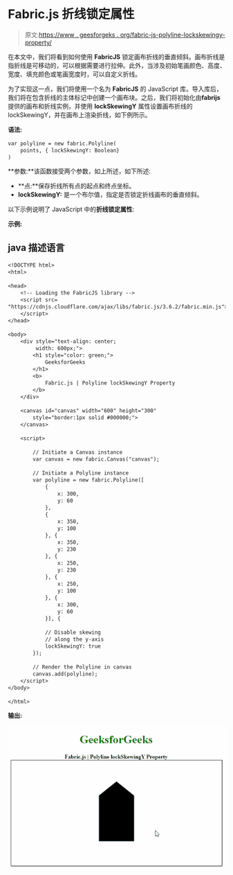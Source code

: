 # Fabric.js 折线锁定属性

> 原文:[https://www . geesforgeks . org/fabric-js-polyline-lockskewingy-property/](https://www.geeksforgeeks.org/fabric-js-polyline-lockskewingy-property/)

在本文中，我们将看到如何使用 **FabricJS** 锁定画布折线的垂直倾斜。画布折线是指折线是可移动的，可以根据需要进行拉伸。此外，当涉及初始笔画颜色、高度、宽度、填充颜色或笔画宽度时，可以自定义折线。

为了实现这一点，我们将使用一个名为 **FabricJS** 的 JavaScript 库。导入库后，我们将在包含折线的主体标记中创建一个画布块。之后，我们将初始化由**fabrijs**提供的画布和折线实例，并使用 **lockSkewingY** 属性设置画布折线的 lockSkewingY，并在画布上渲染折线，如下例所示。

**语法:**

```
var polyline = new fabric.Polyline(
    points, { lockSkewingY: Boolean}
)

```

**参数:**该函数接受两个参数，如上所述，如下所述:

*   **点:**保存折线所有点的起点和终点坐标。
*   **lockSkewingY:** 是一个布尔值，指定是否锁定折线画布的垂直倾斜。

以下示例说明了 JavaScript 中的**折线锁定属性**:

**示例:**

## java 描述语言

```
<!DOCTYPE html>
<html>

<head>
    <!-- Loading the FabricJS library -->
    <script src=
"https://cdnjs.cloudflare.com/ajax/libs/fabric.js/3.6.2/fabric.min.js">
    </script>
</head>

<body>
    <div style="text-align: center;
         width: 600px;">
        <h1 style="color: green;">
            GeeksforGeeks
        </h1>
        <b>
            Fabric.js | Polyline lockSkewingY Property
        </b>
    </div>

    <canvas id="canvas" width="600" height="300" 
        style="border:1px solid #000000;">
    </canvas>

    <script>

        // Initiate a Canvas instance 
        var canvas = new fabric.Canvas("canvas");

        // Initiate a Polyline instance 
        var polyline = new fabric.Polyline([
            {
                x: 300,
                y: 60
            },
            {
                x: 350,
                y: 100
            }, {
                x: 350,
                y: 230
            }, {
                x: 250,
                y: 230
            }, {
                x: 250,
                y: 100
            }, {
                x: 300,
                y: 60
            }], {

            // Disable skewing
            // along the y-axis
            lockSkewingY: true
        });

        // Render the Polyline in canvas 
        canvas.add(polyline); 
    </script>
</body>

</html>
```

**输出:**

![](img/f89d10f337cbb43bf47db59bdc365aca.png)